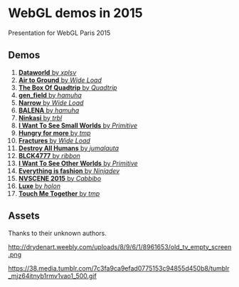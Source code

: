 # WebGL demos in 2015

Presentation for WebGL Paris 2015

## Demos

1. [**Dataworld** by *xplsv*](http://www.pouet.net/prod.php?which=65257)
2. [**Air to Ground** by *Wide Load*](http://www.pouet.net/prod.php?which=66114)
3. [**The Box Of Quadtrip** by *Quadtrip*](http://www.pouet.net/prod.php?which=64398)
4. [**gen_field** by *hamuha*](http://www.pouet.net/prod.php?which=65134)
5. [**Narrow** by *Wide Load*](http://www.pouet.net/prod.php?which=64397)
6. [**BALENA** by *hamuha*](http://www.pouet.net/prod.php?which=65117)
7. [**Ninkasi** by *trbl*](http://www.pouet.net/prod.php?which=66100)
8. [**I Want To See Small Worlds** by *Primitive*](http://www.pouet.net/prod.php?which=66088)
9. [**Hungry for more** by *tmp*](http://www.pouet.net/prod.php?which=66083)
10. [**Fractures** by *Wide Load*](http://www.pouet.net/prod.php?which=64989)
11. [**Destroy All Humans** by *jumalauta*](http://www.pouet.net/prod.php?which=66351)
12. [**BLCK4777** by *ribbon*](http://www.pouet.net/prod.php?which=66035)
13. [**I Want To See Other Worlds** by *Primitive*](http://www.pouet.net/prod.php?which=65971)
14. [**Everything is fashion** by *Ninjadev*](http://www.pouet.net/prod.php?which=65978)
15. [**NVSCENE 2015** by *Cabbibo*](http://www.pouet.net/prod.php?which=64348)
16. [**Luxe** by *holon*](http://www.pouet.net/prod.php?which=66463)
17. [**Touch Me Together** by *tmp*](http://www.pouet.net/prod.php?which=66483)

## Assets

Thanks to their unknown authors.

<http://drydenart.weebly.com/uploads/8/9/6/1/8961653/old_tv_empty_screen.png>

<https://38.media.tumblr.com/7c3fa9ca9efad0775153c94855d450b8/tumblr_mjz64itnyb1rmv1vao1_500.gif>
